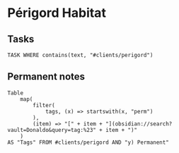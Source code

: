 # Périgord Habitat
## Tasks
```dataview
TASK WHERE contains(text, "#clients/perigord")
```
## Permanent notes
```dataview
Table 
	map(
		filter(
			tags, (x) => startswith(x, "perm")
		),
		(item) => "[" + item + "](obsidian://search?vault=Donaldo&query=tag:%23" + item + ")"
	)
AS "Tags" FROM #clients/perigord AND "y) Permanent"
```

